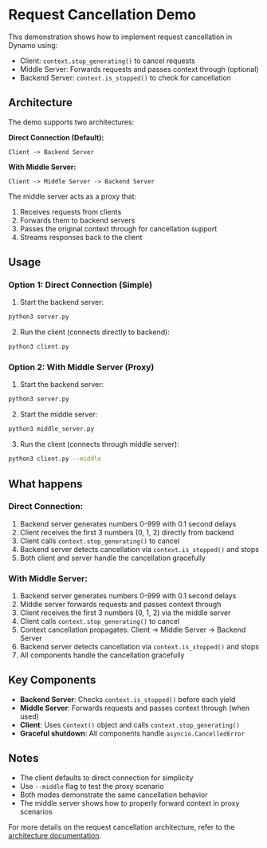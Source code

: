 # Request Cancellation Demo

This demonstration shows how to implement request cancellation in Dynamo using:
- Client: `context.stop_generating()` to cancel requests
- Middle Server: Forwards requests and passes context through (optional)
- Backend Server: `context.is_stopped()` to check for cancellation

## Architecture

The demo supports two architectures:

**Direct Connection (Default):**
```
Client -> Backend Server
```

**With Middle Server:**
```
Client -> Middle Server -> Backend Server
```

The middle server acts as a proxy that:
1. Receives requests from clients
2. Forwards them to backend servers
3. Passes the original context through for cancellation support
4. Streams responses back to the client

## Usage

### Option 1: Direct Connection (Simple)

1. Start the backend server:
```bash
python3 server.py
```

2. Run the client (connects directly to backend):
```bash
python3 client.py
```

### Option 2: With Middle Server (Proxy)

1. Start the backend server:
```bash
python3 server.py
```

2. Start the middle server:
```bash
python3 middle_server.py
```

3. Run the client (connects through middle server):
```bash
python3 client.py --middle
```

## What happens

### Direct Connection:
1. Backend server generates numbers 0-999 with 0.1 second delays
2. Client receives the first 3 numbers (0, 1, 2) directly from backend
3. Client calls `context.stop_generating()` to cancel
4. Backend server detects cancellation via `context.is_stopped()` and stops
5. Both client and server handle the cancellation gracefully

### With Middle Server:
1. Backend server generates numbers 0-999 with 0.1 second delays
2. Middle server forwards requests and passes context through
3. Client receives the first 3 numbers (0, 1, 2) via the middle server
4. Client calls `context.stop_generating()` to cancel
5. Context cancellation propagates: Client → Middle Server → Backend Server
6. Backend server detects cancellation via `context.is_stopped()` and stops
7. All components handle the cancellation gracefully

## Key Components

- **Backend Server**: Checks `context.is_stopped()` before each yield
- **Middle Server**: Forwards requests and passes context through (when used)
- **Client**: Uses `Context()` object and calls `context.stop_generating()`
- **Graceful shutdown**: All components handle `asyncio.CancelledError`

## Notes

- The client defaults to direct connection for simplicity
- Use `--middle` flag to test the proxy scenario
- Both modes demonstrate the same cancellation behavior
- The middle server shows how to properly forward context in proxy scenarios

For more details on the request cancellation architecture, refer to the [architecture documentation](../../../docs/fault_tolerance/request_cancellation.md).
